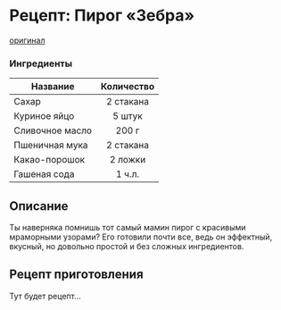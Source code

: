 # Рецепт: Пирог «Зебра»
[оригинал](https://eda.ru/recepty/vypechka-deserty/pirog-zebra-19334)

### Ингредиенты
| Название        	| Количество    |
| -------------   	|:-------------:|
| Сахар 		    | 2 стакана 	|
| Куриное яйцо 	    | 5 штук 		|
| Сливочное масло	| 200 г 		|
| Пшеничная мука	| 2 стакана 	|
| Какао-порошок 	| 2 ложки 		|
| Гашеная сода      | 1 ч.л.		|

## Описание
Ты наверняка помнишь тот самый мамин пирог с красивыми мраморными узорами? Его готовили почти все, ведь он эффектный, вкусный, но довольно простой и без сложных ингредиентов. 

## Рецепт приготовления
Тут будет рецепт...